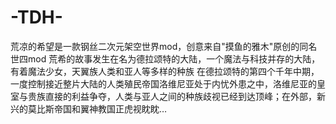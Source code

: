 # -TDH-
荒凉的希望是一款钢丝二次元架空世界mod，创意来自"摸鱼的雅木"原创的同名世四mod 荒希的故事发生在名为德拉颂特的大陆，一个魔法与科技并存的大陆，有着魔法少女，天翼族人类和亚人等多样的种族 在德拉颂特的第四个千年中期，一度控制接近整片大陆的人类殖民帝国洛维尼亚处于内忧外患之中，洛维尼亚的皇室与贵族直接的利益争夺，人类与亚人之间的种族歧视已经到达顶峰；在外部，新兴的莫比斯帝国和翼神教国正虎视眈眈…
